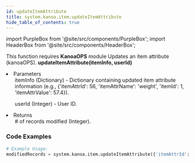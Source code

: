 ```yaml
---
id: updateItemAttribute
title: system.kanoa.item.updateItemAttribute
hide_table_of_contents: true
---
```


import PurpleBox from '@site/src/components/PurpleBox';
import HeaderBox from '@site/src/components/HeaderBox';

<PurpleBox>This function requires <b>KanoaOPS</b> module</PurpleBox>
<HeaderBox header="Description">Updates an item attribute (kanoaOPS).</HeaderBox>
<HeaderBox header="Syntax">
    <b>updateItemAttribute(itemInfo, userId)</b>
    <li>Parameters <br />
        <ul>itemInfo (Dictionary) - Dictionary containing updated item attribute information (e.g., &#123;'itemAttrId': 56, 'itemAttrName': 'weight', 'itemId': 1, 'itemAttrValue': 57.4}).</ul>
        <ul>userId (Integer) - User ID.</ul>
    </li>
    <li>Returns <br />
        <ul># of records modified (Integer).</ul>
    </li>
</HeaderBox>

### Code Examples

```python
# Example Usage:
modifiedRecords = system.kanoa.item.updateItemAttribute({'itemAttrId': 56, 'itemAttrName': 'weight', 'itemId': 1, 'itemAttrValue': 60}, 123)
